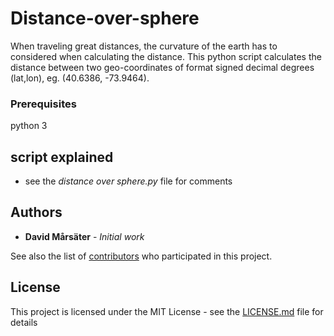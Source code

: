 # Distance-over-sphere
When traveling great distances, the curvature of the earth has to considered when calculating the distance. This python script calculates the distance between two geo-coordinates of format signed decimal degrees (lat,lon), eg. (40.6386, -73.9464).

### Prerequisites
python 3

## script explained

* see the *distance over sphere.py*  file for comments

## Authors
* **David Mårsäter** - *Initial work* 

See also the list of [contributors](https://github.com/your/project/contributors) who participated in this project.

## License

This project is licensed under the MIT License - see the [LICENSE.md](LICENSE.md) file for details
